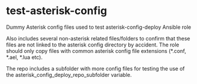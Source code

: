 # test-asterisk-config
Dummy Asterisk config files used to test asterisk-config-deploy Ansible role

Also includes several non-asterisk related files/folders to confirm that these files are not linked to the asterisk config directory by accident. The role should only copy files with common asterisk config file extensions (*.conf, *.ael, *.lua etc).

The repo includes a subfolder with more config files for testing the use of the asterisk_config_deploy_repo_subfolder variable.